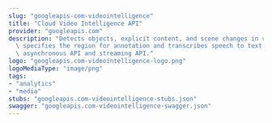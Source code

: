 ```yaml
---
slug: "googleapis-com-videointelligence"
title: "Cloud Video Intelligence API"
provider: "googleapis.com"
description: "Detects objects, explicit content, and scene changes in videos. It also\
  \ specifies the region for annotation and transcribes speech to text. Supports both\
  \ asynchronous API and streaming API."
logo: "googleapis.com-videointelligence-logo.png"
logoMediaType: "image/png"
tags:
- "analytics"
- "media"
stubs: "googleapis.com-videointelligence-stubs.json"
swagger: "googleapis.com-videointelligence-swagger.json"
---
```

